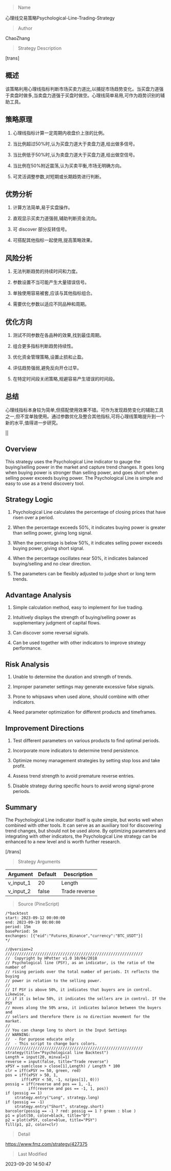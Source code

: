 
> Name

心理线交易策略Psychological-Line-Trading-Strategy

> Author

ChaoZhang

> Strategy Description

[trans]

## 概述

该策略利用心理线指标判断市场买卖力道比,以捕捉市场趋势变化。当买盘力道强于卖盘时做多,当卖盘力道强于买盘时做空。心理线简单易用,可作为趋势识别的辅助工具。

## 策略原理

1. 心理线指标计算一定周期内收盘价上涨的比例。

2. 当比例超过50%时,认为买盘力道大于卖盘力道,给出做多信号。

3. 当比例低于50%时,认为卖盘力道大于买盘力道,给出做空信号。

4. 当比例在50%附近震荡,认为买卖平衡,市场无明确方向。 

5. 可灵活调整参数,对短期或长期趋势进行判断。

## 优势分析

1. 计算方法简单,易于实盘操作。

2. 直观显示买卖力道强弱,辅助判断资金流向。

3. 可 discover 部分反转信号。

4. 可搭配其他指标一起使用,提高策略效果。

## 风险分析

1. 无法判断趋势的持续时间和力度。

2. 参数设置不当可能产生大量错误信号。

3. 单独使用容易被套,应该与其他指标组合。 

4. 需要优化参数以适应不同品种和周期。

## 优化方向

1. 测试不同参数在各品种的效果,找到最佳周期。

2. 组合更多指标判断趋势持续性。

3. 优化资金管理策略,设置止损和止盈。

4. 评估趋势强弱,避免反向开仓过早。

5. 在特定时间段关闭策略,规避容易产生错误的时间段。

## 总结

心理线指标本身较为简单,但搭配使用效果不错。可作为发现趋势变化的辅助工具之一,但不宜单独使用。通过参数优化及整合其他指标,可将心理线策略提升到一个新的水平,值得进一步研究。

|| 

## Overview

This strategy uses the Psychological Line indicator to gauge the buying/selling power in the market and capture trend changes. It goes long when buying power is stronger than selling power, and goes short when selling power exceeds buying power. The Psychological Line is simple and easy to use as a trend discovery tool.

## Strategy Logic

1. Psychological Line calculates the percentage of closing prices that have risen over a period. 

2. When the percentage exceeds 50%, it indicates buying power is greater than selling power, giving long signal.

3. When the percentage is below 50%, it indicates selling power exceeds buying power, giving short signal.

4. When the percentage oscillates near 50%, it indicates balanced buying/selling and no clear direction.

5. The parameters can be flexibly adjusted to judge short or long term trends.

## Advantage Analysis

1. Simple calculation method, easy to implement for live trading.

2. Intuitively displays the strength of buying/selling power as supplementary judgment of capital flows.

3. Can discover some reversal signals. 

4. Can be used together with other indicators to improve strategy performance.

## Risk Analysis

1. Unable to determine the duration and strength of trends.

2. Improper parameter settings may generate excessive false signals.

3. Prone to whipsaws when used alone, should combine with other indicators.

4. Need parameter optimization for different products and timeframes.

## Improvement Directions

1. Test different parameters on various products to find optimal periods.

2. Incorporate more indicators to determine trend persistence.

3. Optimize money management strategies by setting stop loss and take profit. 

4. Assess trend strength to avoid premature reverse entries.

5. Disable strategy during specific hours to avoid wrong signal-prone periods.

## Summary

The Psychological Line indicator itself is quite simple, but works well when combined with other tools. It can serve as an auxiliary tool for discovering trend changes, but should not be used alone. By optimizing parameters and integrating with other indicators, the Psychological Line strategy can be enhanced to a new level and is worth further research.

[/trans]

> Strategy Arguments



|Argument|Default|Description|
|----|----|----|
|v_input_1|20|Length|
|v_input_2|false|Trade reverse|


> Source (PineScript)

``` pinescript
/*backtest
start: 2023-09-12 00:00:00
end: 2023-09-19 00:00:00
period: 15m
basePeriod: 5m
exchanges: [{"eid":"Futures_Binance","currency":"BTC_USDT"}]
*/

//@version=2
////////////////////////////////////////////////////////////
//  Copyright by HPotter v1.0 10/04/2018
// Psychological line (PSY), as an indicator, is the ratio of the number of 
// rising periods over the total number of periods. It reflects the buying 
// power in relation to the selling power.
//
// If PSY is above 50%, it indicates that buyers are in control. Likewise, 
// if it is below 50%, it indicates the sellers are in control. If the PSY 
// moves along the 50% area, it indicates balance between the buyers and 
// sellers and therefore there is no direction movement for the market.
//
// You can change long to short in the Input Settings
// WARNING:
//  - For purpose educate only
//  - This script to change bars colors.
////////////////////////////////////////////////////////////
strategy(title="Psychological line Backtest")
Length = input(20, minval=1)
reverse = input(false, title="Trade reverse")
xPSY = sum(close > close[1],Length) / Length * 100
clr = iff(xPSY >= 50, green, red)
pos = iff(xPSY > 50, 1,
       iff(xPSY < 50, -1, nz(pos[1], 0))) 
possig = iff(reverse and pos == 1, -1,
          iff(reverse and pos == -1, 1, pos))	   
if (possig == 1) 
    strategy.entry("Long", strategy.long)
if (possig == -1)
    strategy.entry("Short", strategy.short)	   	    
barcolor(possig == -1 ? red: possig == 1 ? green : blue ) 
p1 = plot(50, color=black, title="0")
p2 = plot(xPSY, color=blue, title="PSY")
fill(p1, p2, color=clr)
```

> Detail

https://www.fmz.com/strategy/427375

> Last Modified

2023-09-20 14:50:47
